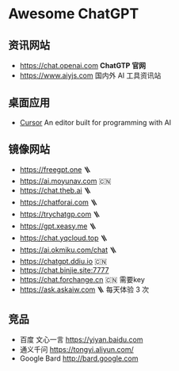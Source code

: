 Awesome ChatGPT
===

## 资讯网站

- https://chat.openai.com **ChatGTP 官网**
- https://www.aiyjs.com 国内外 AI 工具资讯站

## 桌面应用

- [Cursor](https://github.com/getcursor/cursor) An editor built for programming with AI

## 镜像网站

- https://freegpt.one 🪜
- https://ai.moyunav.com 🇨🇳
- https://chat.theb.ai 🪜 
- https://chatforai.com 🪜
- https://trychatgp.com 🪜
- https://gpt.xeasy.me 🪜
- https://chat.yqcloud.top 🪜
- https://ai.okmiku.com/chat 🪜
- https://chatgpt.ddiu.io 🇨🇳
- https://chat.binjie.site:7777
- https://chat.forchange.cn 🇨🇳 需要key
- https://ask.askaiw.com 🪜 每天体验 3 次

## 竞品

- 百度 文心一言 https://yiyan.baidu.com
- 通义千问 https://tongyi.aliyun.com/
- Google Bard http://bard.google.com
